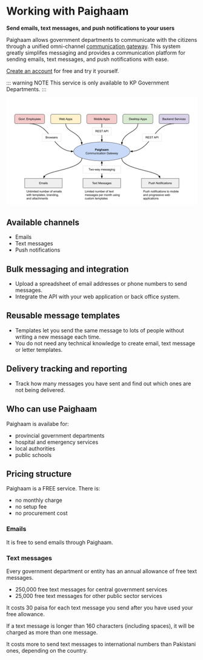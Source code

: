 # Working with Paighaam

**Send emails, text messages, and push notifications to your users**

Paighaam allows government departments to communicate with the citizens through a unified omni-channel [communication gateway](https://paighaam.kpgov.tech). This system greatly simplifes messaging and provides a communication platform for sending emails, text messages, and push notifications with ease. 

[Create an account](https://paighaam.kpgov.tech/register) for free and try it yourself.

::: warning NOTE
This service is only available to KP Government Departments.
:::

![Paighaam](../../technology/paighaam.svg)

## Available channels
- Emails
- Text messages
- Push notifications

## Bulk messaging and integration
- Upload a spreadsheet of email addresses or phone numbers to send messages.
- Integrate the API with your web application or back office system.

## Reusable message templates
- Templates let you send the same message to lots of people without writing a new message each time.
- You do not need any technical knowledge to create email, text message or letter templates.

## Delivery tracking and reporting
- Track how many messages you have sent and find out which ones are not being delivered.

## Who can use Paighaam
Paighaam is availabe for:
- provincial government departments
- hospital and emergency services
- local authorities
- public schools

## Pricing structure
Paighaam is a FREE service. There is:
- no monthly charge
- no setup fee
- no procurement cost

### Emails
It is free to send emails through Paighaam.

### Text messages
Every government department or entity has an annual allowance of free text messages.
- 250,000 free text messages for central government services
- 25,000 free text messages for other public sector services

It costs 30 paisa for each text message you send after you have used your free allowance.

If a text message is longer than 160 characters (including spaces), it will be charged as more than one message.

It costs more to send text messages to international numbers than Pakistani ones, depending on the country.
